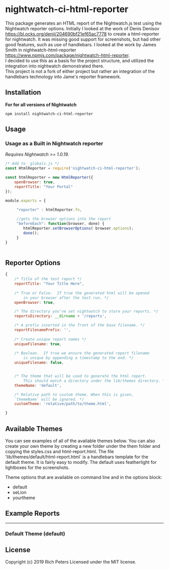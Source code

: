 # nightwatch-ci-html-reporter


This package generates an HTML report of the Nightwatch.js test using the Nightwatch reporter options. 
Initially I looked at the work of Denis Denisov https://bl.ocks.org/denji/204690bf21ef65ac7778 to create a html-reporter for nightwatch. 
It was missing good support for screenshots, but had other good features, such as use of handlebars.
I looked at the  work by James Smith in nightwatch-html-reporter https://www.npmjs.com/package/nightwatch-html-reporter.  
I decided to use this as a basis for the project structure, and utilized the integration into nightwatch demonstrated there.  
This project is not a fork of either project but rather an integration of the handlebars technology into Jame's reporter framework.  

## Installation

**For for all versions of Nightwatch**
```
npm install nightwatch-ci-html-reporter
```

## Usage


### Usage as a Built in Nightwatch reporter
_Requires Nightwatch >= 1.0.19._

```javascript
/* Add to  globals.js */
const HtmlReporter = require('nightwatch-ci-html-reporter');

const htmlReporter = new HtmlReporter({
    openBrowser: true,
    reportTitle: "Your Portal"
});

module.exports = {

     "reporter" : htmlReporter.fn,
     
     //gets the browser options into the report
     "beforeEach": function(browser, done) {
        htmlReporter.setBrowserOptions( browser.options);
        done();
     }
}
    
```

## Reporter Options

```javascript
{
	/* Title of the test report */
	reportTitle: "Your Title Here",  
	  
	/* True or False.  If true the generated html will be opened
		in your browser after the test run. */
	openBrowser: true,

	/* The directory you've set nightwatch to store your reports. */
	reportsDirectory: __dirname + '/reports',

	/* A prefix inserted in the front of the base filename. */
	reportFilenamePrefix: '',
	
	/* Create unique report names */
	uniqueFilename: true,
	
	/* Boolean.  If true we ensure the generated report filename
		is unique by appending a timestamp to the end. */
	uniqueFilename: false,


	/* The theme that will be used to generate the html report.
		This should match a directory under the lib/themes directory. */
	themeName: 'default',

	/* Relative path to custom theme. When this is given,
	`themeName` will be ignored. */
	customTheme: 'relative/path/to/theme.html',

}
```

## Available Themes

You can see examples of all of the available themes below.  You can also create your own theme by creating a new folder under the them folder and copying the styles.css and html-report.html.
The file 'lib/themes/default/html-report.html` is a handlebars template for the default theme. It is fairly easy to modify. The default uses featherlight for lightboxes for the screenshots.

Theme options that are available on command line and in the options block:
* default
* seLion
* yourtheme
 


## Example Reports

---
### Default Theme (default)


## License
Copyright (c) 2019 Rich Peters
Licensed under the MIT license.
